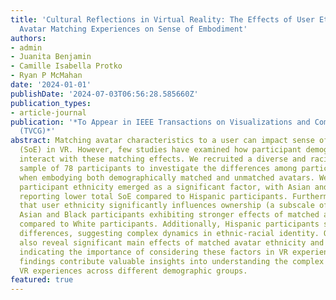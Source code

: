 ```yaml
---
title: 'Cultural Reflections in Virtual Reality: The Effects of User Ethnicity in
  Avatar Matching Experiences on Sense of Embodiment'
authors:
- admin
- Juanita Benjamin
- Camille Isabella Protko
- Ryan P McMahan
date: '2024-01-01'
publishDate: '2024-07-03T06:56:28.585660Z'
publication_types:
- article-journal
publication: '*To Appear in IEEE Transactions on Visualizations and Computer Graphics
  (TVCG)*'
abstract: Matching avatar characteristics to a user can impact sense of embodiment
  (SoE) in VR. However, few studies have examined how participant demographics may
  interact with these matching effects. We recruited a diverse and racially balanced
  sample of 78 participants to investigate the differences among participant groups
  when embodying both demographically matched and unmatched avatars. We found that
  participant ethnicity emerged as a significant factor, with Asian and Black participants
  reporting lower total SoE compared to Hispanic participants. Furthermore, we found
  that user ethnicity significantly influences ownership (a subscale of SoE), with
  Asian and Black participants exhibiting stronger effects of matched avatar ethnicity
  compared to White participants. Additionally, Hispanic participants showed no significant
  differences, suggesting complex dynamics in ethnic-racial identity. Our results
  also reveal significant main effects of matched avatar ethnicity and gender on SoE,
  indicating the importance of considering these factors in VR experiences. These
  findings contribute valuable insights into understanding the complex dynamics shaping
  VR experiences across different demographic groups.
featured: true
---
```

